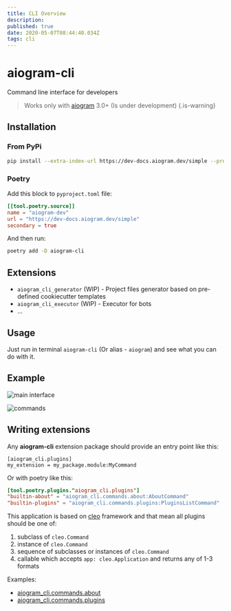 ```yaml
---
title: CLI Overview
description: 
published: true
date: 2020-05-07T08:44:40.034Z
tags: cli
---
```


# aiogram-cli

Command line interface for developers

 
> Works only with [aiogram](https://github.com/aiogram/aiogram) 3.0+ (Is under development)
{.is-warning}

## Installation

### From PyPi
```bash
pip install --extra-index-url https://dev-docs.aiogram.dev/simple --pre aiogram-cli
```

### Poetry

Add this block to `pyproject.toml` file:
```toml
[[tool.poetry.source]]
name = "aiogram-dev"
url = "https://dev-docs.aiogram.dev/simple"
secondary = true
```

And then run:
```bash
poetry add -D aiogram-cli
```

## Extensions

- `aiogram_cli_generator` (WIP) - Project files generator based on pre-defined cookiecutter templates
- `aiogram_cli_executor` (WIP) - Executor for bots
- ...

## Usage

Just run in terminal `aiogram-cli` (Or alias - `aiogram`) and see what you can do with it.

## Example

![main interface](https://github.com/aiogram/cli/raw/v0.0.1a3/assets/cli.png)

![commands](https://github.com/aiogram/cli/raw/v0.0.1a3/assets/commands.png)


## Writing extensions

Any **aiogram-cli** extension package should provide an entry point like this:
```
[aiogram_cli.plugins]
my_extension = my_package.module:MyCommand
```

Or with poetry like this:
```toml
[tool.poetry.plugins."aiogram_cli.plugins"]
"builtin-about" = "aiogram_cli.commands.about:AboutCommand"
"builtin-plugins" = "aiogram_cli.commands.plugins:PluginsListCommand"
```

This application is based on [cleo](https://cleo.readthedocs.io/en/latest/) framework and that mean all plugins should be one of:
1. subclass of `cleo.Command`
1. instance of `cleo.Command`
1. sequence of subclasses or instances of `cleo.Command`
1. callable which accepts `app: cleo.Application` and returns any of 1-3 formats

Examples:
- [aiogram_cli.commands.about](https://github.com/aiogram/cli/blob/master/aiogram_cli/commands/about.py)
- [aiogram_cli.commands.plugins](https://github.com/aiogram/cli/blob/master/aiogram_cli/commands/plugins.py)
